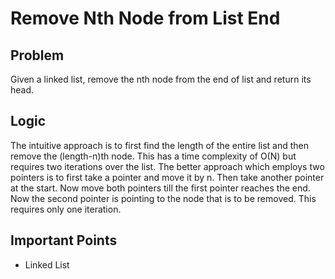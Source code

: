 # Remove Nth Node from List End

## Problem

Given a linked list, remove the nth node from the end of list and return its head.

## Logic

The intuitive approach is to first find the length of the entire list and then remove the (length-n)th node. This has a time complexity of O(N) but requires two iterations over the list. The better approach which employs two pointers is to first take a pointer and move it by n. Then take another pointer at the start. Now move both pointers till the first pointer reaches the end. Now the second pointer is pointing to the node that is to be removed. This requires only one iteration.

## Important Points

- Linked List
